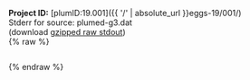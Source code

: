 **Project ID:** [plumID:19.001]({{ '/' | absolute_url }}eggs-19/001/)  
Stderr for source:  plumed-g3.dat   
(download [gzipped raw stdout](plumed-g3.dat.plumed.stdout.txt.gz))  
{% raw %}
<pre>
</pre>
{% endraw %}
